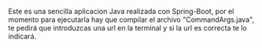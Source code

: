 Este es una sencilla aplicacion Java realizada con Spring-Boot, por el momento para ejecutarla hay que compilar el archivo "CommandArgs.java",
te pedirá que introduzcas una url en la terminal y si la url es correcta te lo indicará.
